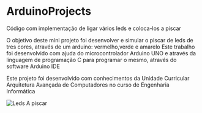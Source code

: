 # ArduinoProjects
Código com implementação de ligar vários leds e coloca-los a piscar


O objetivo deste mini projeto foi desenvolver e simular o piscar de leds de tres cores, através de um arduino:
vermelho,verde e amarelo
Este trabalho foi desenvolvido com ajuda do microcontrolador Arduino UNO e através da linguagem de programação C para programar o mesmo, através do software Arduino IDE

Este projeto foi desenvolvido com conhecimentos da Unidade Curricular Arquitetura Avançada de Computadores no curso de Engenharia Informática


![Leds A piscar ](https://github.com/barbar-a21904946/ArduinoProjects/blob/main/luzesAPiscar.gif)
